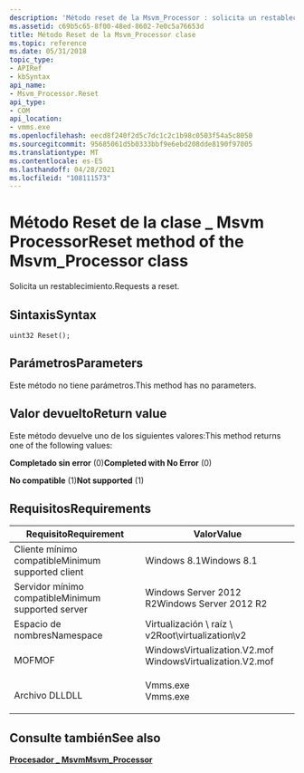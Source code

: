 ```yaml
---
description: 'Método reset de la Msvm_Processor : solicita un restablecimiento.'
ms.assetid: c69b5c65-8f00-48ed-8602-7e0c5a76653d
title: Método Reset de la Msvm_Processor clase
ms.topic: reference
ms.date: 05/31/2018
topic_type:
- APIRef
- kbSyntax
api_name:
- Msvm_Processor.Reset
api_type:
- COM
api_location:
- vmms.exe
ms.openlocfilehash: eecd8f240f2d5c7dc1c2c1b98c0503f54a5c8050
ms.sourcegitcommit: 95685061d5b0333bbf9e6ebd208dde8190f97005
ms.translationtype: MT
ms.contentlocale: es-ES
ms.lasthandoff: 04/28/2021
ms.locfileid: "108111573"
---
```

# <a name="reset-method-of-the-msvm_processor-class"></a><span data-ttu-id="38c98-103">Método Reset de la clase \_ Msvm Processor</span><span class="sxs-lookup"><span data-stu-id="38c98-103">Reset method of the Msvm\_Processor class</span></span>

<span data-ttu-id="38c98-104">Solicita un restablecimiento.</span><span class="sxs-lookup"><span data-stu-id="38c98-104">Requests a reset.</span></span>

## <a name="syntax"></a><span data-ttu-id="38c98-105">Sintaxis</span><span class="sxs-lookup"><span data-stu-id="38c98-105">Syntax</span></span>


```mof
uint32 Reset();
```



## <a name="parameters"></a><span data-ttu-id="38c98-106">Parámetros</span><span class="sxs-lookup"><span data-stu-id="38c98-106">Parameters</span></span>

<span data-ttu-id="38c98-107">Este método no tiene parámetros.</span><span class="sxs-lookup"><span data-stu-id="38c98-107">This method has no parameters.</span></span>

## <a name="return-value"></a><span data-ttu-id="38c98-108">Valor devuelto</span><span class="sxs-lookup"><span data-stu-id="38c98-108">Return value</span></span>

<span data-ttu-id="38c98-109">Este método devuelve uno de los siguientes valores:</span><span class="sxs-lookup"><span data-stu-id="38c98-109">This method returns one of the following values:</span></span>

<dl> <dt>

<span data-ttu-id="38c98-110">**Completado sin error** (0)</span><span class="sxs-lookup"><span data-stu-id="38c98-110">**Completed with No Error** (0)</span></span>
</dt> <dt>

<span data-ttu-id="38c98-111">**No compatible** (1)</span><span class="sxs-lookup"><span data-stu-id="38c98-111">**Not supported** (1)</span></span>
</dt> </dl>

## <a name="requirements"></a><span data-ttu-id="38c98-112">Requisitos</span><span class="sxs-lookup"><span data-stu-id="38c98-112">Requirements</span></span>



| <span data-ttu-id="38c98-113">Requisito</span><span class="sxs-lookup"><span data-stu-id="38c98-113">Requirement</span></span> | <span data-ttu-id="38c98-114">Valor</span><span class="sxs-lookup"><span data-stu-id="38c98-114">Value</span></span> |
|-------------------------------------|---------------------------------------------------------------------------------------------------------|
| <span data-ttu-id="38c98-115">Cliente mínimo compatible</span><span class="sxs-lookup"><span data-stu-id="38c98-115">Minimum supported client</span></span><br/> | <span data-ttu-id="38c98-116">Windows 8.1</span><span class="sxs-lookup"><span data-stu-id="38c98-116">Windows 8.1</span></span><br/>                                                                                  |
| <span data-ttu-id="38c98-117">Servidor mínimo compatible</span><span class="sxs-lookup"><span data-stu-id="38c98-117">Minimum supported server</span></span><br/> | <span data-ttu-id="38c98-118">Windows Server 2012 R2</span><span class="sxs-lookup"><span data-stu-id="38c98-118">Windows Server 2012 R2</span></span><br/>                                                                       |
| <span data-ttu-id="38c98-119">Espacio de nombres</span><span class="sxs-lookup"><span data-stu-id="38c98-119">Namespace</span></span><br/>                | <span data-ttu-id="38c98-120">Virtualización \\ raíz \\ v2</span><span class="sxs-lookup"><span data-stu-id="38c98-120">Root\\virtualization\\v2</span></span><br/>                                                                     |
| <span data-ttu-id="38c98-121">MOF</span><span class="sxs-lookup"><span data-stu-id="38c98-121">MOF</span></span><br/>                      | <dl> <span data-ttu-id="38c98-122"><dt>WindowsVirtualization.V2.mof</dt></span><span class="sxs-lookup"><span data-stu-id="38c98-122"><dt>WindowsVirtualization.V2.mof</dt></span></span> </dl> |
| <span data-ttu-id="38c98-123">Archivo DLL</span><span class="sxs-lookup"><span data-stu-id="38c98-123">DLL</span></span><br/>                      | <dl> <span data-ttu-id="38c98-124"><dt>Vmms.exe</dt></span><span class="sxs-lookup"><span data-stu-id="38c98-124"><dt>Vmms.exe</dt></span></span> </dl>                     |



## <a name="see-also"></a><span data-ttu-id="38c98-125">Consulte también</span><span class="sxs-lookup"><span data-stu-id="38c98-125">See also</span></span>

<dl> <dt>

[<span data-ttu-id="38c98-126">**Procesador \_ Msvm**</span><span class="sxs-lookup"><span data-stu-id="38c98-126">**Msvm\_Processor**</span></span>](msvm-processor.md)
</dt> </dl>

 

 




